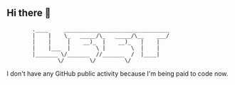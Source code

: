 ## Hi there 👋

```
        .____     _________________________________
        |    |    \_   _____/\_   _____/\__    ___/
        |    |     |    __)_  |    __)_   |    |   
        |    |___  |        \ |        \  |    |   
        |_______ \/_______  //_______  /  |____|   
                \/        \/         \/            
```


I don't have any GitHub public activity because I'm being paid to code now.
